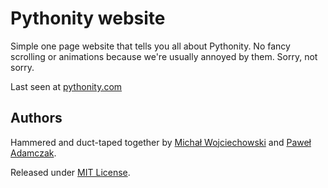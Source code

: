 # Pythonity website
Simple one page website that tells you all about Pythonity. No fancy scrolling
or animations because we're usually annoyed by them. Sorry, not sorry.

Last seen at [pythonity.com][pythonity]

## Authors
Hammered and duct-taped together by [Michał Wojciechowski][odyniec] and
[Paweł Adamczak][pawelad].

Released under [MIT License][license].


[license]: https://github.com/Pythonity/pythonity-website/blob/master/LICENSE
[odyniec]: https://github.com/odyniec
[pawelad]: https://github.com/pawelad
[pythonity]: http://pythonity.com
